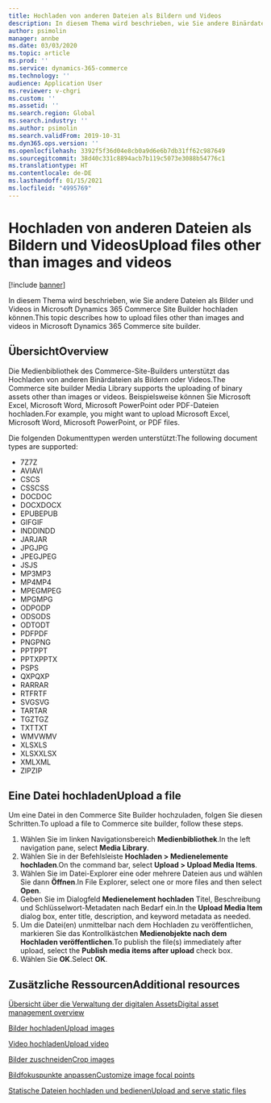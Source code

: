 ```yaml
---
title: Hochladen von anderen Dateien als Bildern und Videos
description: In diesem Thema wird beschrieben, wie Sie andere Binärdateien als Bilder und Videos in Microsoft Dynamics 365 Commerce Site Builder hochladen können.
author: psimolin
manager: annbe
ms.date: 03/03/2020
ms.topic: article
ms.prod: ''
ms.service: dynamics-365-commerce
ms.technology: ''
audience: Application User
ms.reviewer: v-chgri
ms.custom: ''
ms.assetid: ''
ms.search.region: Global
ms.search.industry: ''
ms.author: psimolin
ms.search.validFrom: 2019-10-31
ms.dyn365.ops.version: ''
ms.openlocfilehash: 3392f5f36d04e8cb0a9d6e6b7db31ff62c987649
ms.sourcegitcommit: 38d40c331c8894acb7b119c5073e3088b54776c1
ms.translationtype: HT
ms.contentlocale: de-DE
ms.lasthandoff: 01/15/2021
ms.locfileid: "4995769"
---
```

# <a name="upload-files-other-than-images-and-videos"></a><span data-ttu-id="22b3f-103">Hochladen von anderen Dateien als Bildern und Videos</span><span class="sxs-lookup"><span data-stu-id="22b3f-103">Upload files other than images and videos</span></span>

[!include [banner](includes/banner.md)]

<span data-ttu-id="22b3f-104">In diesem Thema wird beschrieben, wie Sie andere Dateien als Bilder und Videos in Microsoft Dynamics 365 Commerce Site Builder hochladen können.</span><span class="sxs-lookup"><span data-stu-id="22b3f-104">This topic describes how to upload files other than images and videos in Microsoft Dynamics 365 Commerce site builder.</span></span>

## <a name="overview"></a><span data-ttu-id="22b3f-105">Übersicht</span><span class="sxs-lookup"><span data-stu-id="22b3f-105">Overview</span></span>

<span data-ttu-id="22b3f-106">Die Medienbibliothek des Commerce-Site-Builders unterstützt das Hochladen von anderen Binärdateien als Bildern oder Videos.</span><span class="sxs-lookup"><span data-stu-id="22b3f-106">The Commerce site builder Media Library supports the uploading of binary assets other than images or videos.</span></span> <span data-ttu-id="22b3f-107">Beispielsweise können Sie Microsoft Excel, Microsoft Word, Microsoft PowerPoint oder PDF-Dateien hochladen.</span><span class="sxs-lookup"><span data-stu-id="22b3f-107">For example, you might want to upload Microsoft Excel, Microsoft Word, Microsoft PowerPoint, or PDF files.</span></span>

<span data-ttu-id="22b3f-108">Die folgenden Dokumenttypen werden unterstützt:</span><span class="sxs-lookup"><span data-stu-id="22b3f-108">The following document types are supported:</span></span>
- <span data-ttu-id="22b3f-109">7Z</span><span class="sxs-lookup"><span data-stu-id="22b3f-109">7Z</span></span>
- <span data-ttu-id="22b3f-110">AVI</span><span class="sxs-lookup"><span data-stu-id="22b3f-110">AVI</span></span>
- <span data-ttu-id="22b3f-111">CS</span><span class="sxs-lookup"><span data-stu-id="22b3f-111">CS</span></span>
- <span data-ttu-id="22b3f-112">CSS</span><span class="sxs-lookup"><span data-stu-id="22b3f-112">CSS</span></span>
- <span data-ttu-id="22b3f-113">DOC</span><span class="sxs-lookup"><span data-stu-id="22b3f-113">DOC</span></span>
- <span data-ttu-id="22b3f-114">DOCX</span><span class="sxs-lookup"><span data-stu-id="22b3f-114">DOCX</span></span>
- <span data-ttu-id="22b3f-115">EPUB</span><span class="sxs-lookup"><span data-stu-id="22b3f-115">EPUB</span></span>
- <span data-ttu-id="22b3f-116">GIF</span><span class="sxs-lookup"><span data-stu-id="22b3f-116">GIF</span></span>
- <span data-ttu-id="22b3f-117">INDD</span><span class="sxs-lookup"><span data-stu-id="22b3f-117">INDD</span></span>
- <span data-ttu-id="22b3f-118">JAR</span><span class="sxs-lookup"><span data-stu-id="22b3f-118">JAR</span></span>
- <span data-ttu-id="22b3f-119">JPG</span><span class="sxs-lookup"><span data-stu-id="22b3f-119">JPG</span></span>
- <span data-ttu-id="22b3f-120">JPEG</span><span class="sxs-lookup"><span data-stu-id="22b3f-120">JPEG</span></span>
- <span data-ttu-id="22b3f-121">JS</span><span class="sxs-lookup"><span data-stu-id="22b3f-121">JS</span></span>
- <span data-ttu-id="22b3f-122">MP3</span><span class="sxs-lookup"><span data-stu-id="22b3f-122">MP3</span></span>
- <span data-ttu-id="22b3f-123">MP4</span><span class="sxs-lookup"><span data-stu-id="22b3f-123">MP4</span></span>
- <span data-ttu-id="22b3f-124">MPEG</span><span class="sxs-lookup"><span data-stu-id="22b3f-124">MPEG</span></span>
- <span data-ttu-id="22b3f-125">MPG</span><span class="sxs-lookup"><span data-stu-id="22b3f-125">MPG</span></span>
- <span data-ttu-id="22b3f-126">ODP</span><span class="sxs-lookup"><span data-stu-id="22b3f-126">ODP</span></span>
- <span data-ttu-id="22b3f-127">ODS</span><span class="sxs-lookup"><span data-stu-id="22b3f-127">ODS</span></span>
- <span data-ttu-id="22b3f-128">ODT</span><span class="sxs-lookup"><span data-stu-id="22b3f-128">ODT</span></span>
- <span data-ttu-id="22b3f-129">PDF</span><span class="sxs-lookup"><span data-stu-id="22b3f-129">PDF</span></span>
- <span data-ttu-id="22b3f-130">PNG</span><span class="sxs-lookup"><span data-stu-id="22b3f-130">PNG</span></span>
- <span data-ttu-id="22b3f-131">PPT</span><span class="sxs-lookup"><span data-stu-id="22b3f-131">PPT</span></span>
- <span data-ttu-id="22b3f-132">PPTX</span><span class="sxs-lookup"><span data-stu-id="22b3f-132">PPTX</span></span>
- <span data-ttu-id="22b3f-133">PS</span><span class="sxs-lookup"><span data-stu-id="22b3f-133">PS</span></span>
- <span data-ttu-id="22b3f-134">QXP</span><span class="sxs-lookup"><span data-stu-id="22b3f-134">QXP</span></span>
- <span data-ttu-id="22b3f-135">RAR</span><span class="sxs-lookup"><span data-stu-id="22b3f-135">RAR</span></span>
- <span data-ttu-id="22b3f-136">RTF</span><span class="sxs-lookup"><span data-stu-id="22b3f-136">RTF</span></span>
- <span data-ttu-id="22b3f-137">SVG</span><span class="sxs-lookup"><span data-stu-id="22b3f-137">SVG</span></span>
- <span data-ttu-id="22b3f-138">TAR</span><span class="sxs-lookup"><span data-stu-id="22b3f-138">TAR</span></span>
- <span data-ttu-id="22b3f-139">TGZ</span><span class="sxs-lookup"><span data-stu-id="22b3f-139">TGZ</span></span>
- <span data-ttu-id="22b3f-140">TXT</span><span class="sxs-lookup"><span data-stu-id="22b3f-140">TXT</span></span>
- <span data-ttu-id="22b3f-141">WMV</span><span class="sxs-lookup"><span data-stu-id="22b3f-141">WMV</span></span>
- <span data-ttu-id="22b3f-142">XLS</span><span class="sxs-lookup"><span data-stu-id="22b3f-142">XLS</span></span>
- <span data-ttu-id="22b3f-143">XLSX</span><span class="sxs-lookup"><span data-stu-id="22b3f-143">XLSX</span></span>
- <span data-ttu-id="22b3f-144">XML</span><span class="sxs-lookup"><span data-stu-id="22b3f-144">XML</span></span>
- <span data-ttu-id="22b3f-145">ZIP</span><span class="sxs-lookup"><span data-stu-id="22b3f-145">ZIP</span></span>

## <a name="upload-a-file"></a><span data-ttu-id="22b3f-146">Eine Datei hochladen</span><span class="sxs-lookup"><span data-stu-id="22b3f-146">Upload a file</span></span>

<span data-ttu-id="22b3f-147">Um eine Datei in den Commerce Site Builder hochzuladen, folgen Sie diesen Schritten.</span><span class="sxs-lookup"><span data-stu-id="22b3f-147">To upload a file to Commerce site builder, follow these steps.</span></span>

1. <span data-ttu-id="22b3f-148">Wählen Sie im linken Navigationsbereich **Medienbibliothek**.</span><span class="sxs-lookup"><span data-stu-id="22b3f-148">In the left navigation pane, select **Media Library**.</span></span>
1. <span data-ttu-id="22b3f-149">Wählen Sie in der Befehlsleiste **Hochladen \> Medienelemente hochladen**.</span><span class="sxs-lookup"><span data-stu-id="22b3f-149">On the command bar, select **Upload \> Upload Media Items**.</span></span>
1. <span data-ttu-id="22b3f-150">Wählen Sie im Datei-Explorer eine oder mehrere Dateien aus und wählen Sie dann **Öffnen**.</span><span class="sxs-lookup"><span data-stu-id="22b3f-150">In File Explorer, select one or more files and then select **Open**.</span></span>
1. <span data-ttu-id="22b3f-151">Geben Sie im Dialogfeld **Medienelement hochladen** Titel, Beschreibung und Schlüsselwort-Metadaten nach Bedarf ein.</span><span class="sxs-lookup"><span data-stu-id="22b3f-151">In the **Upload Media Item** dialog box, enter title, description, and keyword metadata as needed.</span></span>
1. <span data-ttu-id="22b3f-152">Um die Datei(en) unmittelbar nach dem Hochladen zu veröffentlichen, markieren Sie das Kontrollkästchen **Medienobjekte nach dem Hochladen veröffentlichen**.</span><span class="sxs-lookup"><span data-stu-id="22b3f-152">To publish the file(s) immediately after upload, select the **Publish media items after upload** check box.</span></span>
1. <span data-ttu-id="22b3f-153">Wählen Sie **OK**.</span><span class="sxs-lookup"><span data-stu-id="22b3f-153">Select **OK**.</span></span>

## <a name="additional-resources"></a><span data-ttu-id="22b3f-154">Zusätzliche Ressourcen</span><span class="sxs-lookup"><span data-stu-id="22b3f-154">Additional resources</span></span>

[<span data-ttu-id="22b3f-155">Übersicht über die Verwaltung der digitalen Assets</span><span class="sxs-lookup"><span data-stu-id="22b3f-155">Digital asset management overview</span></span>](dam-overview.md)

[<span data-ttu-id="22b3f-156">Bilder hochladen</span><span class="sxs-lookup"><span data-stu-id="22b3f-156">Upload images</span></span>](dam-upload-images.md)

[<span data-ttu-id="22b3f-157">Video hochladen</span><span class="sxs-lookup"><span data-stu-id="22b3f-157">Upload video</span></span>](dam-upload-video.md)

[<span data-ttu-id="22b3f-158">Bilder zuschneiden</span><span class="sxs-lookup"><span data-stu-id="22b3f-158">Crop images</span></span>](dam-crop-images.md)

[<span data-ttu-id="22b3f-159">Bildfokuspunkte anpassen</span><span class="sxs-lookup"><span data-stu-id="22b3f-159">Customize image focal points</span></span>](dam-custom-focal-point.md)

[<span data-ttu-id="22b3f-160">Statische Dateien hochladen und bedienen</span><span class="sxs-lookup"><span data-stu-id="22b3f-160">Upload and serve static files</span></span>](upload-serve-static-files.md)
